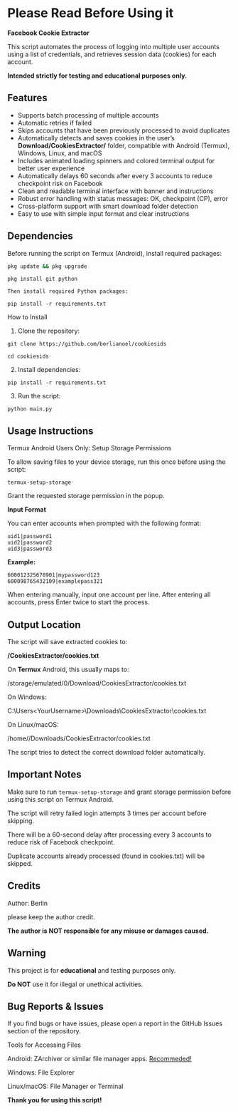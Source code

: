# Please Read Before Using it
**Facebook Cookie Extractor**

This script automates the process of logging into multiple user accounts using a list of credentials, and retrieves session data (cookies) for each account.

**Intended strictly for testing and educational purposes only.**

## Features

- Supports batch processing of multiple accounts
- Automatic retries if failed
- Skips accounts that have been previously processed to avoid duplicates
- Automatically detects and saves cookies in the user’s **Download/CookiesExtractor/** folder, compatible with Android (Termux), Windows, Linux, and macOS
- Includes animated loading spinners and colored terminal output for better user experience
- Automatically delays 60 seconds after every 3 accounts to reduce checkpoint risk on Facebook
- Clean and readable terminal interface with banner and instructions
- Robust error handling with status messages: OK, checkpoint (CP), error
- Cross-platform support with smart download folder detection
- Easy to use with simple input format and clear instructions

## Dependencies

Before running the script on Termux (Android), install required packages:

```bash
pkg update && pkg upgrade
```
```
pkg install git python
```
```
Then install required Python packages:
```
```
pip install -r requirements.txt
```

How to Install

1. Clone the repository:


```
git clone https://github.com/berlianoel/cookiesids
```
```
cd cookiesids
```

2. Install dependencies:
```
pip install -r requirements.txt
```

3. Run the script:
```
python main.py
```

## Usage Instructions

Termux Android Users Only: Setup Storage Permissions

To allow saving files to your device storage, run this once before using the script:
```
termux-setup-storage
```
Grant the requested storage permission in the popup.


**Input Format**

You can enter accounts when prompted with the following format:
```
uid1|password1
uid2|password2
uid3|password3
```
**Example:**
```
600012325678901|mypassword123
600098765432109|examplepass321
```
When entering manually, input one account per line. After entering all accounts, press Enter twice to start the process.


## Output Location

The script will save extracted cookies to:

**<Download Folder>/CookiesExtractor/cookies.txt**

On **Termux** Android, this usually maps to:

/storage/emulated/0/Download/CookiesExtractor/cookies.txt

On Windows:

C:\Users\<YourUsername>\Downloads\CookiesExtractor\cookies.txt

On Linux/macOS:

/home/<YourUsername>/Downloads/CookiesExtractor/cookies.txt


The script tries to detect the correct download folder automatically.

## Important Notes

Make sure to run ```termux-setup-storage``` and grant storage permission before using this script on Termux Android.

The script will retry failed login attempts 3 times per account before skipping.

There will be a 60-second delay after processing every 3 accounts to reduce risk of Facebook checkpoint.

Duplicate accounts already processed (found in cookies.txt) will be skipped.

## Credits

Author: Berlin

please keep the author credit.

**The author is NOT responsible for any misuse or damages caused.**


## Warning

This project is for **educational** and testing purposes only.

**Do NOT** use it for illegal or unethical activities.


## Bug Reports & Issues

If you find bugs or have issues, please open a report in the GitHub Issues section of the repository.


Tools for Accessing Files

Android: ZArchiver or similar file manager apps. [Recommeded!](http://bit.ly/3UjREVo)

Windows: File Explorer

Linux/macOS: File Manager or Terminal


**Thank you for using this script!**

